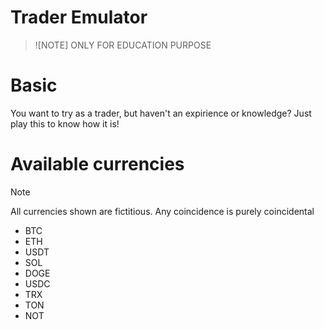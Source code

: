 # Trader Emulator

> ![NOTE]
> ONLY FOR EDUCATION PURPOSE
> 

# Basic
You want to try as a trader, but haven't an expirience or knowledge? 
Just play this to know how it is!

# Available currencies
> [!NOTE]
> All currencies shown are fictitious. Any coincidence is purely coincidental 
> 


- BTC
- ETH
- USDT
- SOL
- DOGE
- USDC
- TRX
- TON
- NOT